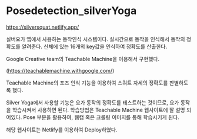 # Posedetection_silverYoga
https://silversquat.netlify.app/

실버요가 앱에서 사용하는 동작인식 시스템이다.
실시간으로 동작을 인식해서 동작의 정확도를 알려준다.
신체에 있는 16개의 key값을 인식하여 정확도를 산출한다.


Google Creative team의 Teachable Machine을 이용해서 구현했다.

(https://teachablemachine.withgoogle.com/)


Teachable Machine의 포즈 인식 기능을 이용하여 스쿼트 자세의 정확도를 판별하도록 했다.

Silver Yoga에서 사용할 기능은 요가 동작의 정확도를 테스트하는 것이므로, 요가 동작을 학습시켜서 사용하면 된다.
학습방법은 Teachable Machine 웹사이트에 잘 설명 되어있다. Pose 부문을 활용하여, 웹캠 혹은 크롤링 이미지를 통해 학습시키게 된다.

해당 웹사이트는 Netlify를 이용하여 Deploy하였다.

